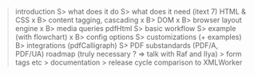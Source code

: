 > introduction
	S> what does it do
	S> what does it need (itext 7)
> HTML & CSS
x	B> content tagging, cascading
x	B> DOM
x	B> browser layout engine
x	B> media queries
> pdfHtml
	S> basic workflow
	S> example (with flowchart)
x	B> config options
	S> customizations (+ examples)
	B> integrations (pdfCalligraph)
	S> PDF substandards (PDF/A, PDF/UA)
> roadmap (truly necessary ? => talk with Raf and Ilya)
	> form tags etc
	> documentation
	> release cycle
> comparison to XMLWorker
